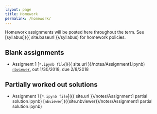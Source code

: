 ```yaml
---
layout: page
title: Homework
permalink: /homework/
---
```


Homework assignments will be posted here throughout the term.
See [syllabus]({{ site.baseurl }}/syllabus) for homework policies.

## Blank assignments

- Assigment 1 [`*.ipynb file`]({{ site.url }}/notes/Assignment1.ipynb) [`nbviewer`]({{site.nbviewer}}/notes/Assignment1.ipynb), out 1/30/2018, due 2/8/2018

## Partially worked out solutions

- Assignment 1 [`*.ipynb file`]({{ site.url }}/notes/Assignment1 partial solution.ipynb) [`nbviewer`]({{site.nbviewer}}/notes/Assignment1 partial solution.ipynb)


<!-- - [Assignment 1]({{ site.baseurl }}/assignments/Assignment01.pdf), out 1/28/2016, due 2/9/2016
- [Assignment 2]({{ site.baseurl }}/assignments/Assignment02.pdf), out 2/11/2016, due 2/18/2016
- [Assignment 3 (in Jupyter notebook format)]({{ site.baseurl }}/assignments/Assignment03.ipynb), out 2/23/2016, due 3/3/2016
- [Assignment 4 (in Jupyter notebook format)]({{ site.baseurl }}/assignments/Assignment04.ipynb), out 3/8/2016, due 3/24/2016
- Assignment 5 [in Jupyter notebook format]({{ site.baseurl }}/assignments/Assignment05.ipynb) or [as plain web page]({{ site.baseurl }}/assignments/Assignment05.html), out 4/5/2016, due 4/14/2016 -->
